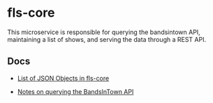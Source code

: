 fls-core
========

This microservice is responsible for querying the bandsintown API, maintaining a list of shows, and serving the data through a REST API.

## Docs

* [List of JSON Objects in fls-core](docs/json-objects-in-fls-core.md)

* [Notes on querying the BandsInTown API](docs/bandsintown-api-notes.md)
